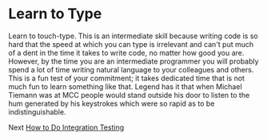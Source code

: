 # Learn to Type
[//]: # (Version:1.0.0)
Learn to touch-type. This is an intermediate skill because writing code is so hard that the speed at which you can type is irrelevant and can't put much of a dent in the time it takes to write code, no matter how good you are. However, by the time you are an intermediate programmer you will probably spend a lot of time writing natural language to your colleagues and others. This is a fun test of your commitment; it takes dedicated time that is not much fun to learn something like that. Legend has it that when Michael Tiemann was at MCC people would stand outside his door to listen to the hum generated by his keystrokes which were so rapid as to be indistinguishable.

Next [How to Do Integration Testing](08-How%20to%20Do%20Integration%20Testing.md)